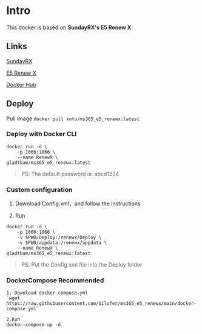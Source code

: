# Intro
This docker is based on **SundayRX's E5 Renew X**

## Links

[SundayRX](https://blog.csdn.net/qq_33212020/article/details/119747634)

[E5 Renew X](https://blog.csdn.net/qq_33212020/article/details/119747634)

[Docker Hub](https://hub.docker.com/r/xntu/ms365_e5_renewx)

## Deploy

Pull image
`docker pull xntu/ms365_e5_renewx:latest`  

### Deploy with Docker CLI

```
docker run -d \
    -p 1066:1066 \
    --name RenewX \
gladtbam/ms365_e5_renewx:latest
```

> PS: The default password is: abcd1234

### Custom configuration

1. Download Config.xml，and follow the instructions

2. Run  
```
docker run -d \
    -p 1066:1066 \
    -v $PWD/Deploy:/renewx/Deploy \
    -v $PWD/appdata:/renewx/appdata \
    --name RenewX \
gladtbam/ms365_e5_renewx:latest
```

>PS: Put the Config.xml file into the Deploy folder


### DockerCompose **Recommended**

```
1. Download docker-compose.yml   
`wget https://raw.githubusercontent.com/Silufer/ms365_e5_renewx/main/docker-compose.yml`

2.Run
docker-compose up -d
```
